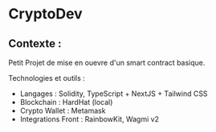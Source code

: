 # CryptoDev

## Contexte : 
Petit Projet de mise en ouevre d'un smart contract basique.

Technologies et outils : 
- Langages : Solidity, TypeScript + NextJS + Tailwind CSS
- Blockchain : HardHat (local)
- Crypto Wallet : Metamask
- Integrations Front : RainbowKit, Wagmi v2
